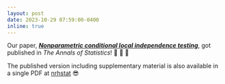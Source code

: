 ```yaml
---
layout: post
date: 2023-10-29 07:59:00-0400
inline: true
---
```


Our paper, [__*Nonparametric conditional local independence testing*__](https://doi.org/10.1214/23-AOS2323), got published in *The Annals of Statistics*! :tada: :tada: :tada:

The published version including supplementary material is also available in a single PDF at [nrhstat](https://nrhstat.org/publication/2023-cli-test/2023-CLI-test.pdf) :sunglasses: